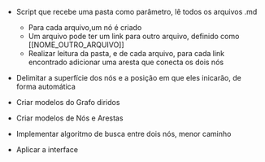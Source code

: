 - Script que recebe uma pasta como parâmetro, lê todos os arquivos .md
  - Para cada arquivo,um nó é criado
  - Um arquivo pode ter um link para outro arquivo, definido como [[NOME_OUTRO_ARQUIVO]]
  - Realizar leitura da pasta, e de cada arquivo, para cada link encontrado adicionar uma aresta que conecta os dois nós

- Delimitar a superfície dos nós e a posição em que eles inicarão, de forma automática
- Criar modelos do Grafo diridos
- Criar modelos de Nós e Arestas

- Implementar algoritmo de busca entre dois nós, menor caminho
- Aplicar a interface
